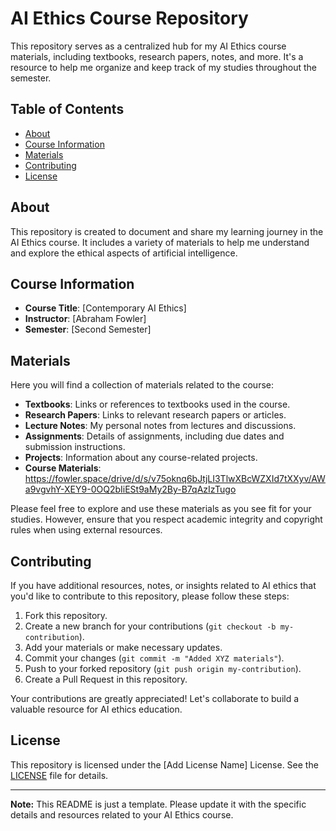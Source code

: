 # AI Ethics Course Repository

This repository serves as a centralized hub for my AI Ethics course materials, including textbooks, research papers, notes, and more. It's a resource to help me organize and keep track of my studies throughout the semester.

## Table of Contents

- [About](#about)
- [Course Information](#course-information)
- [Materials](#materials)
- [Contributing](#contributing)
- [License](#license)

## About

This repository is created to document and share my learning journey in the AI Ethics course. It includes a variety of materials to help me understand and explore the ethical aspects of artificial intelligence.

## Course Information

- **Course Title**: [Contemporary AI Ethics]
- **Instructor**: [Abraham Fowler]
- **Semester**: [Second Semester]

## Materials

Here you will find a collection of materials related to the course:

- **Textbooks**: Links or references to textbooks used in the course.
- **Research Papers**: Links to relevant research papers or articles.
- **Lecture Notes**: My personal notes from lectures and discussions.
- **Assignments**: Details of assignments, including due dates and submission instructions.
- **Projects**: Information about any course-related projects.
- **Course Materials**: https://fowler.space/drive/d/s/v75oknq6bJtjLI3TlwXBcWZXId7tXXyv/AWa9vgvhY-XEY9-0OQ2bIiESt9aMy2By-B7qAzIzTugo

Please feel free to explore and use these materials as you see fit for your studies. However, ensure that you respect academic integrity and copyright rules when using external resources.

## Contributing

If you have additional resources, notes, or insights related to AI ethics that you'd like to contribute to this repository, please follow these steps:

1. Fork this repository.
2. Create a new branch for your contributions (`git checkout -b my-contribution`).
3. Add your materials or make necessary updates.
4. Commit your changes (`git commit -m "Added XYZ materials"`).
5. Push to your forked repository (`git push origin my-contribution`).
6. Create a Pull Request in this repository.

Your contributions are greatly appreciated! Let's collaborate to build a valuable resource for AI ethics education.

## License

This repository is licensed under the [Add License Name] License. See the [LICENSE](LICENSE) file for details.

---

**Note:** This README is just a template. Please update it with the specific details and resources related to your AI Ethics course.
